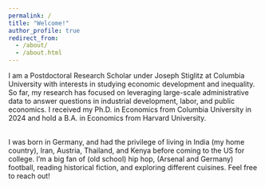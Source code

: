 ```yaml
---
permalink: /
title: "Welcome!"
author_profile: true
redirect_from: 
  - /about/
  - /about.html
---
```


<medium> I am a Postdoctoral Research Scholar under Joseph Stiglitz at Columbia University with interests in studying economic development and inequality. So far, my research has focused on leveraging large-scale administrative data to answer questions in industrial development, labor, and public economics. I received my Ph.D. in Economics from Columbia University in 2024 and hold a B.A. in Economics from Harvard University.<br /><br />

I was born in Germany, and had the privilege of living in India (my home country), Iran, Austria, Thailand, and Kenya before coming to the US for college. I’m a big fan of (old school) hip hop, (Arsenal and Germany) football, reading historical fiction, and exploring different cuisines. Feel free to reach out! </medium>